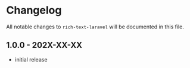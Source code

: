 # Changelog

All notable changes to `rich-text-laravel` will be documented in this file.

## 1.0.0 - 202X-XX-XX

- initial release

